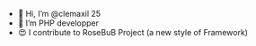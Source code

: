 - 👋 Hi, I’m @clemaxil 25
- 👀 I’m PHP developper
- 😍 I contribute to RoseBuB Project (a new style of Framework)
